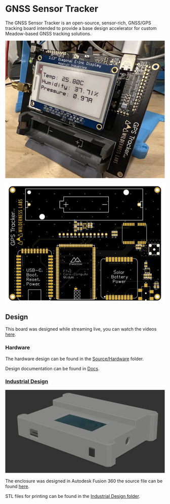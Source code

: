 # GNSS Sensor Tracker

The GNSS Sensor Tracker is an open-source, sensor-rich, GNSS/GPS tracking board intended to provide a base design accelerator for custom Meadow-based GNSS tracking solutions.

![](Docs/GNSS_Tracker_Display.jpg)

![](Docs/Board.png)

## Design

This board was designed while streaming live, you can watch the videos [here](https://www.youtube.com/watch?v=L4MavM8ilkg&list=PLoP9Fu9zn7qY4rkFJjHBhnpI8mPlw8RfS).

### Hardware

The hardware design can be found in the [Source/Hardware](Source/Hardware) folder.

Design documentation can be found in [Docs](Docs).

### [Industrial Design](Source/Industrial_Design)

![](Docs/Enclosure.png)

The enclosure was designed in Autodesk Fusion 360 the source file can be found [here](Source/Industrial_Design/GNSS_Tracker_Enclosure.f3d).

STL files for printing can be found in the [Industrial Design folder](Source/Industrial_Design).